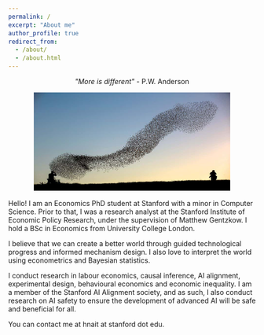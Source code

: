 ```yaml
---
permalink: /
excerpt: "About me"
author_profile: true
redirect_from: 
  - /about/
  - /about.html
---
```


<p align="center">
  <em>"More is different"</em> - P.W. Anderson
</p>

<p align="center">
  <img src="/images/birds.jpeg" height = "200" width="400"/>
</p>


Hello! I am an Economics PhD student at Stanford with a minor in Computer Science. Prior to that, I was a research analyst at the Stanford Institute of Economic Policy Research, under the supervision of Matthew Gentzkow. I hold a BSc in Economics from University College London.<br /> 

I believe that we can create a better world through guided technological progress and informed mechanism design. I also love to interpret the world using econometrics and Bayesian statistics. 

I conduct research in labour economics, causal inference,  AI alignment, experimental design, behavioural economics and economic inequality. I am a member of the Stanford AI Alignment society, and as such, I also conduct research on AI safety to ensure the development of advanced AI will be safe and beneficial for all. 

You can contact me at hnait at stanford dot edu.
